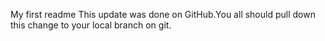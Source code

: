 My first readme
This update was done on GitHub.You all should pull down this change to your local branch on git.
